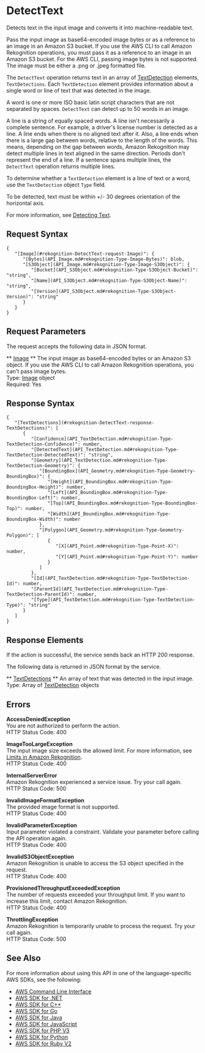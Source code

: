 # DetectText<a name="API_DetectText"></a>

Detects text in the input image and converts it into machine\-readable text\.

Pass the input image as base64\-encoded image bytes or as a reference to an image in an Amazon S3 bucket\. If you use the AWS CLI to call Amazon Rekognition operations, you must pass it as a reference to an image in an Amazon S3 bucket\. For the AWS CLI, passing image bytes is not supported\. The image must be either a \.png or \.jpeg formatted file\. 

The `DetectText` operation returns text in an array of [TextDetection](API_TextDetection.md) elements, `TextDetections`\. Each `TextDetection` element provides information about a single word or line of text that was detected in the image\. 

A word is one or more ISO basic latin script characters that are not separated by spaces\. `DetectText` can detect up to 50 words in an image\.

A line is a string of equally spaced words\. A line isn't necessarily a complete sentence\. For example, a driver's license number is detected as a line\. A line ends when there is no aligned text after it\. Also, a line ends when there is a large gap between words, relative to the length of the words\. This means, depending on the gap between words, Amazon Rekognition may detect multiple lines in text aligned in the same direction\. Periods don't represent the end of a line\. If a sentence spans multiple lines, the `DetectText` operation returns multiple lines\.

To determine whether a `TextDetection` element is a line of text or a word, use the `TextDetection` object `Type` field\. 

To be detected, text must be within \+/\- 30 degrees orientation of the horizontal axis\.

For more information, see [Detecting Text](text-detection.md)\.

## Request Syntax<a name="API_DetectText_RequestSyntax"></a>

```
{
   "[Image](#rekognition-DetectText-request-Image)": { 
      "[Bytes](API_Image.md#rekognition-Type-Image-Bytes)": blob,
      "[S3Object](API_Image.md#rekognition-Type-Image-S3Object)": { 
         "[Bucket](API_S3Object.md#rekognition-Type-S3Object-Bucket)": "string",
         "[Name](API_S3Object.md#rekognition-Type-S3Object-Name)": "string",
         "[Version](API_S3Object.md#rekognition-Type-S3Object-Version)": "string"
      }
   }
}
```

## Request Parameters<a name="API_DetectText_RequestParameters"></a>

The request accepts the following data in JSON format\.

 ** [Image](#API_DetectText_RequestSyntax) **   <a name="rekognition-DetectText-request-Image"></a>
The input image as base64\-encoded bytes or an Amazon S3 object\. If you use the AWS CLI to call Amazon Rekognition operations, you can't pass image bytes\.   
Type: [Image](API_Image.md) object  
Required: Yes

## Response Syntax<a name="API_DetectText_ResponseSyntax"></a>

```
{
   "[TextDetections](#rekognition-DetectText-response-TextDetections)": [ 
      { 
         "[Confidence](API_TextDetection.md#rekognition-Type-TextDetection-Confidence)": number,
         "[DetectedText](API_TextDetection.md#rekognition-Type-TextDetection-DetectedText)": "string",
         "[Geometry](API_TextDetection.md#rekognition-Type-TextDetection-Geometry)": { 
            "[BoundingBox](API_Geometry.md#rekognition-Type-Geometry-BoundingBox)": { 
               "[Height](API_BoundingBox.md#rekognition-Type-BoundingBox-Height)": number,
               "[Left](API_BoundingBox.md#rekognition-Type-BoundingBox-Left)": number,
               "[Top](API_BoundingBox.md#rekognition-Type-BoundingBox-Top)": number,
               "[Width](API_BoundingBox.md#rekognition-Type-BoundingBox-Width)": number
            },
            "[Polygon](API_Geometry.md#rekognition-Type-Geometry-Polygon)": [ 
               { 
                  "[X](API_Point.md#rekognition-Type-Point-X)": number,
                  "[Y](API_Point.md#rekognition-Type-Point-Y)": number
               }
            ]
         },
         "[Id](API_TextDetection.md#rekognition-Type-TextDetection-Id)": number,
         "[ParentId](API_TextDetection.md#rekognition-Type-TextDetection-ParentId)": number,
         "[Type](API_TextDetection.md#rekognition-Type-TextDetection-Type)": "string"
      }
   ]
}
```

## Response Elements<a name="API_DetectText_ResponseElements"></a>

If the action is successful, the service sends back an HTTP 200 response\.

The following data is returned in JSON format by the service\.

 ** [TextDetections](#API_DetectText_ResponseSyntax) **   <a name="rekognition-DetectText-response-TextDetections"></a>
An array of text that was detected in the input image\.  
Type: Array of [TextDetection](API_TextDetection.md) objects

## Errors<a name="API_DetectText_Errors"></a>

 **AccessDeniedException**   
You are not authorized to perform the action\.  
HTTP Status Code: 400

 **ImageTooLargeException**   
The input image size exceeds the allowed limit\. For more information, see [Limits in Amazon Rekognition](limits.md)\.   
HTTP Status Code: 400

 **InternalServerError**   
Amazon Rekognition experienced a service issue\. Try your call again\.  
HTTP Status Code: 500

 **InvalidImageFormatException**   
The provided image format is not supported\.   
HTTP Status Code: 400

 **InvalidParameterException**   
Input parameter violated a constraint\. Validate your parameter before calling the API operation again\.  
HTTP Status Code: 400

 **InvalidS3ObjectException**   
Amazon Rekognition is unable to access the S3 object specified in the request\.  
HTTP Status Code: 400

 **ProvisionedThroughputExceededException**   
The number of requests exceeded your throughput limit\. If you want to increase this limit, contact Amazon Rekognition\.  
HTTP Status Code: 400

 **ThrottlingException**   
Amazon Rekognition is temporarily unable to process the request\. Try your call again\.  
HTTP Status Code: 500

## See Also<a name="API_DetectText_SeeAlso"></a>

For more information about using this API in one of the language\-specific AWS SDKs, see the following:
+  [AWS Command Line Interface](https://docs.aws.amazon.com/goto/aws-cli/rekognition-2016-06-27/DetectText) 
+  [AWS SDK for \.NET](https://docs.aws.amazon.com/goto/DotNetSDKV3/rekognition-2016-06-27/DetectText) 
+  [AWS SDK for C\+\+](https://docs.aws.amazon.com/goto/SdkForCpp/rekognition-2016-06-27/DetectText) 
+  [AWS SDK for Go](https://docs.aws.amazon.com/goto/SdkForGoV1/rekognition-2016-06-27/DetectText) 
+  [AWS SDK for Java](https://docs.aws.amazon.com/goto/SdkForJava/rekognition-2016-06-27/DetectText) 
+  [AWS SDK for JavaScript](https://docs.aws.amazon.com/goto/AWSJavaScriptSDK/rekognition-2016-06-27/DetectText) 
+  [AWS SDK for PHP V3](https://docs.aws.amazon.com/goto/SdkForPHPV3/rekognition-2016-06-27/DetectText) 
+  [AWS SDK for Python](https://docs.aws.amazon.com/goto/boto3/rekognition-2016-06-27/DetectText) 
+  [AWS SDK for Ruby V2](https://docs.aws.amazon.com/goto/SdkForRubyV2/rekognition-2016-06-27/DetectText) 